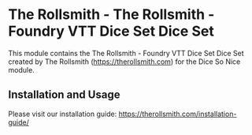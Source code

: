 # The Rollsmith - The Rollsmith - Foundry VTT Dice Set Dice Set
This module contains the The Rollsmith - Foundry VTT Dice Set Dice Set created by The Rollsmith (https://therollsmith.com) for the Dice So Nice module.

## Installation and Usage
Please visit our installation guide: https://therollsmith.com/installation-guide/

